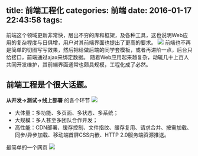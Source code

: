 title: 前端工程化
categories: 前端
date: 2016-01-17 22:43:58
tags:
---
<!--摘要-->
<!--more-->
前端这个领域更新非常快，层出不穷的库和框架，及各种工具，这也说明Web应用的复杂程度与日俱增，用户对其前端界面也提出了更高的要求。
![](/imgs/qdgc/libs.png)
前端也不再是简单的切图写写效果，然后把给做后端的同学套模板，或者再进阶一点，后台只给接口，前端通过ajax来绑定数据。
随着Web应用起来越复杂，动辄几十上百人共同开发维护，其前端界面通常也颇具规模，工程化成了必然。
## 前端工程是个很大话题。
**从开发->测试->线上部署** 的各个环节
![](/imgs/qdgc/20160118165531.png)


* 大体量：多功能、多页面、多状态、多系统；
* 大规模：多人甚至多团队合作开发；
* 高性能：CDN部署、缓存控制、文件指纹、缓存复用、请求合并、按需加载、同步/异步加载、移动端首屏CSS内嵌、HTTP 2.0服务端资源推送。

最简单的一个网页
![](/imgs/qdgc/20160117225732.png)